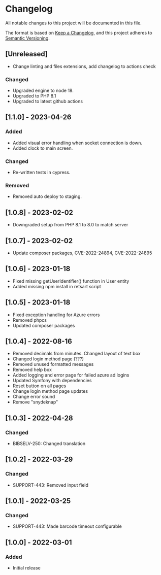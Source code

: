 # Changelog

All notable changes to this project will be documented in this file.

The format is based on [Keep a Changelog](https://keepachangelog.com/en/1.0.0/),
and this project adheres to [Semantic Versioning](https://semver.org/spec/v2.0.0.html).

## [Unreleased]

- Change linting and files extensions, add changelog to actions check

### Changed

- Upgraded engine to node 18.
- Upgraded to PHP 8.1
- Upgraded to latest github actions

## [1.1.0] - 2023-04-26

### Added

- Added visual error handling when socket connection is down.
- Added clock to main screen.

### Changed

- Re-written tests in cypress.

### Removed

- Removed auto deploy to staging.

## [1.0.8] - 2023-02-02

- Downgraded setup from PHP 8.1 to 8.0 to match server

## [1.0.7] - 2023-02-02

- Update composer packages, CVE-2022-24894, CVE-2022-24895

## [1.0.6] - 2023-01-18

- Fixed missing getUserIdentifier() function in User entity
- Added missing npm install in retsart script

## [1.0.5] - 2023-01-18

- Fixed exception handling for Azure errors
- Removed phpcs
- Updated composer packages

## [1.0.4] - 2022-08-16

- Removed decimals from minutes. Changed layout of text box
- Changed login method page (???)
- Removed unused formatted messages
- Removed help box
- Added logging and error page for failed azure ad logins
- Updated Symfony with dependencies
- Reset button on all pages
- Change login method page updates
- Change error sound
- Remove "snydeknap"

## [1.0.3] - 2022-04-28

### Changed

- BIBSELV-250: Changed translation

## [1.0.2] - 2022-03-29

### Changed

- SUPPORT-443: Removed input field

## [1.0.1] - 2022-03-25

### Changed

- SUPPORT-443: Made barcode timeout configurable

## [1.0.0] - 2022-03-01

### Added

- Initial release
